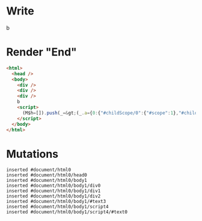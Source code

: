 # Write
  <div></div><div></div><div></div>b<script>(M$h=[]).push(_=>(_.a={0:{"#childScope/0":{"#scope":1},"#childScope/1":{"#scope":2},"#childScope/2":{"#scope":3},"#scope":0}}),[])</script>


# Render "End"
```html
<html>
  <head />
  <body>
    <div />
    <div />
    <div />
    b
    <script>
      (M$h=[]).push(_=&gt;(_.a={0:{"#childScope/0":{"#scope":1},"#childScope/1":{"#scope":2},"#childScope/2":{"#scope":3},"#scope":0}}),[])
    </script>
  </body>
</html>
```

# Mutations
```
inserted #document/html0
inserted #document/html0/head0
inserted #document/html0/body1
inserted #document/html0/body1/div0
inserted #document/html0/body1/div1
inserted #document/html0/body1/div2
inserted #document/html0/body1/#text3
inserted #document/html0/body1/script4
inserted #document/html0/body1/script4/#text0
```
